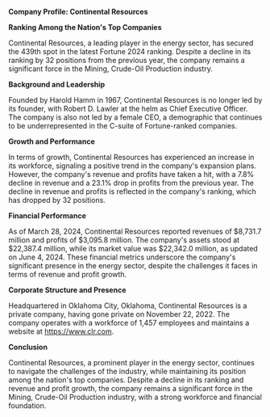 **Company Profile: Continental Resources**

**Ranking Among the Nation's Top Companies**

Continental Resources, a leading player in the energy sector, has secured the 439th spot in the latest Fortune 2024 ranking. Despite a decline in its ranking by 32 positions from the previous year, the company remains a significant force in the Mining, Crude-Oil Production industry.

**Background and Leadership**

Founded by Harold Hamm in 1967, Continental Resources is no longer led by its founder, with Robert D. Lawler at the helm as Chief Executive Officer. The company is also not led by a female CEO, a demographic that continues to be underrepresented in the C-suite of Fortune-ranked companies.

**Growth and Performance**

In terms of growth, Continental Resources has experienced an increase in its workforce, signaling a positive trend in the company's expansion plans. However, the company's revenue and profits have taken a hit, with a 7.8% decline in revenue and a 23.1% drop in profits from the previous year. The decline in revenue and profits is reflected in the company's ranking, which has dropped by 32 positions.

**Financial Performance**

As of March 28, 2024, Continental Resources reported revenues of $8,731.7 million and profits of $3,095.8 million. The company's assets stood at $22,387.4 million, while its market value was $22,342.0 million, as updated on June 4, 2024. These financial metrics underscore the company's significant presence in the energy sector, despite the challenges it faces in terms of revenue and profit growth.

**Corporate Structure and Presence**

Headquartered in Oklahoma City, Oklahoma, Continental Resources is a private company, having gone private on November 22, 2022. The company operates with a workforce of 1,457 employees and maintains a website at https://www.clr.com.

**Conclusion**

Continental Resources, a prominent player in the energy sector, continues to navigate the challenges of the industry, while maintaining its position among the nation's top companies. Despite a decline in its ranking and revenue and profit growth, the company remains a significant force in the Mining, Crude-Oil Production industry, with a strong workforce and financial foundation.